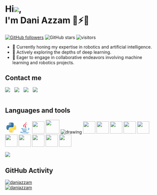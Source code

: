 # Hi<img src="https://github.com/TheDudeThatCode/TheDudeThatCode/blob/master/Assets/Hi.gif" width=30>, <br/> I'm Dani Azzam 🤖⚡🔌
[![GitHub followers](https://img.shields.io/github/followers/daniazzam?style=social)](https://github.com/daniazzam?tab=followers)
![GitHub stars](https://img.shields.io/github/stars/daniazzam?style=social)
![visitors](https://visitor-badge-deno.deno.dev/daniazzam.daniazzam.svg)

- 🔭 Currently honing my expertise in robotics and artificial intelligence.
- 🌱 Actively exploring the depths of deep learning.
- 👯 Eager to engage in collaborative endeavors involving machine learning and robotics projects.

## Contact me
<p>
  <a href="mailto:azzam.dani333@gmail.com"><img width="30px" align="left" src="https://cdn.jsdelivr.net/npm/simple-icons@v3/icons/gmail.svg" /></a>
  <a href="mailto:dani.azzam@outlook.com"><img width="30px" align="left" src="https://cdn.jsdelivr.net/npm/simple-icons@v3/icons/microsoftoutlook.svg" /></a>
  <a href="https://linkedin.com/in/dani-azzam/"><img width="30px" align="left" src="https://cdn.jsdelivr.net/npm/simple-icons@v3/icons/linkedin.svg" /></a>
  <a href="https://www.instagram.com/danii_azzam/"><img width="30px" align="left" src="https://cdn.jsdelivr.net/npm/simple-icons@v3/icons/instagram.svg" /></a>
</p>
<br />
<br />

## Languages and tools
<p align="left">
  <img src="https://raw.githubusercontent.com/devicons/devicon/master/icons/python/python-original.svg" width="40" height="40" />
  <img src="https://github.com/devicons/devicon/blob/master/icons/java/java-original.svg" width="40" height="40" />
  <img src="https://cdn.jsdelivr.net/gh/devicons/devicon/icons/cplusplus/cplusplus-line.svg" width="40" height="40" />
  <img src="https://upload.wikimedia.org/wikipedia/commons/b/bb/Ros_logo.svg" width="45" height="45" />
  <img src="https://upload.wikimedia.org/wikipedia/commons/thumb/5/53/OpenCV_Logo_with_text.png/195px-OpenCV_Logo_with_text.png" alt="drawing" width="38" height="38"/>
  <img src="https://cdn.jsdelivr.net/gh/devicons/devicon/icons/arduino/arduino-original.svg" width="40" height="40"/>
  <img src="https://cdn.jsdelivr.net/gh/devicons/devicon/icons/git/git-original.svg" width="40" height="40"/>
  <img src="https://cdn.jsdelivr.net/gh/devicons/devicon/icons/linux/linux-original.svg" width="40" height="40"/>
  <img src="https://cdn.jsdelivr.net/gh/devicons/devicon/icons/dart/dart-original.svg" width="40" height="40"/>
  <img src="https://cdn.jsdelivr.net/gh/devicons/devicon/icons/bash/bash-original.svg" width="40" height="40"/>
  <img src="https://cdn.jsdelivr.net/gh/devicons/devicon/icons/flutter/flutter-original.svg" width="40" height="40"/>
  <img src="https://cdn.jsdelivr.net/gh/devicons/devicon/icons/raspberrypi/raspberrypi-original.svg" width="40" height="40"/>
  <img src="https://cdn.jsdelivr.net/gh/devicons/devicon/icons/pytorch/pytorch-plain-wordmark.svg" width="40" height="40"/>
  <img src="https://cdn.jsdelivr.net/gh/devicons/devicon/icons/tensorflow/tensorflow-original.svg"  width="40" height="40"/>
  <img src="https://cdn.jsdelivr.net/gh/devicons/devicon/icons/ubuntu/ubuntu-plain.svg"  width="40" height="40"/>
</p>

<p align="left">
  <img src="https://github-readme-stats.vercel.app/api/top-langs/?username=daniazzam&hide=jupyter%20notebook&show_icons=true&locale=en&layout=compact" />
</p>

## GitHub Activity
<a href="https://www.github.com/daniazzam"><img src="https://github-readme-streak-stats.herokuapp.com/?user=daniazzam" alt="daniazzam" /></a>
<br />
<a href="https://www.github.com/daniazzam"><img src="https://github-readme-stats.vercel.app/api?username=daniazzam" alt="daniazzam" /></a>

